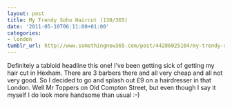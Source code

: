 ```yaml
---
layout: post
title: My Trendy Soho Haircut (130/365)
date: '2011-05-10T06:11:00+01:00'
categories:
- london
tumblr_url: http://www.somethingnew365.com/post/44286025104/my-trendy-soho-haircut-130365
---
```

Definitely a tabloid headline this one!
I’ve been getting sick of getting my hair cut in Hexham. There are 3 barbers there and all very cheap and all not very good. So I decided to go and splash out £9 on a hairdresser in that London. Well Mr Toppers on Old Compton Street, but even though I say it myself I do look more handsome than usual :-)
